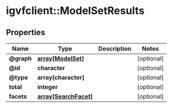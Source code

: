 # igvfclient::ModelSetResults


## Properties
Name | Type | Description | Notes
------------ | ------------- | ------------- | -------------
**@graph** | [**array[ModelSet]**](ModelSet.md) |  | [optional] 
**@id** | **character** |  | [optional] 
**@type** | **array[character]** |  | [optional] 
**total** | **integer** |  | [optional] 
**facets** | [**array[SearchFacet]**](SearchFacet.md) |  | [optional] 



